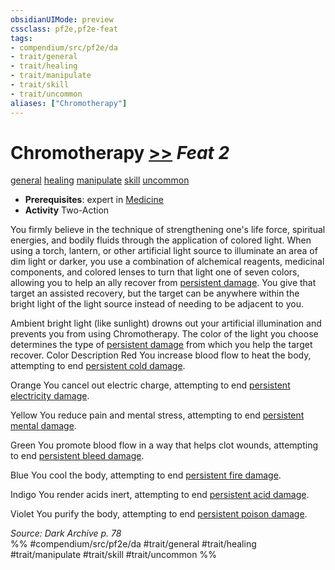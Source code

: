 ```yaml
---
obsidianUIMode: preview
cssclass: pf2e,pf2e-feat
tags:
- compendium/src/pf2e/da
- trait/general
- trait/healing
- trait/manipulate
- trait/skill
- trait/uncommon
aliases: ["Chromotherapy"]
---
```

# Chromotherapy  [>>](../../rules/core-rulebook/chapter-9-playing-the-game.md#Actions "Two-Action") *Feat 2*  
[general](../../rules/traits/general.md)  [healing](../../rules/traits/healing.md)  [manipulate](../../rules/traits/manipulate.md)  [skill](../../rules/traits/skill.md)  [uncommon](../../rules/traits/uncommon.md)  

- **Prerequisites**: expert in [Medicine](../skills.md#Medicine)
- **Activity** Two-Action

You firmly believe in the technique of strengthening one's life force, spiritual energies, and bodily fluids through the application of colored light. When using a torch, lantern, or other artificial light source to illuminate an area of dim light or darker, you use a combination of alchemical reagents, medicinal components, and colored lenses to turn that light one of seven colors, allowing you to help an ally recover from [persistent damage](../../rules/conditions.md#Persistent%20Damage). You give that target an assisted recovery, but the target can be anywhere within the bright light of the light source instead of needing to be adjacent to you.

Ambient bright light (like sunlight) drowns out your artificial illumination and prevents you from using Chromotherapy. The color of the light you choose determines the type of [persistent damage](../../rules/conditions.md#Persistent%20Damage) from which you help the target recover. Color Description Red You increase blood flow to heat the body, attempting to end [persistent cold damage](../../rules/conditions.md#Persistent%20Damage).

Orange You cancel out electric charge, attempting to end [persistent electricity damage](../../rules/conditions.md#Persistent%20Damage).

Yellow You reduce pain and mental stress, attempting to end [persistent mental damage](../../rules/conditions.md#Persistent%20Damage).

Green You promote blood flow in a way that helps clot wounds, attempting to end [persistent bleed damage](../../rules/conditions.md#Persistent%20Damage).

Blue You cool the body, attempting to end [persistent fire damage](../../rules/conditions.md#Persistent%20Damage).

Indigo You render acids inert, attempting to end [persistent acid damage](../../rules/conditions.md#Persistent%20Damage).

Violet You purify the body, attempting to end [persistent poison damage](../../rules/conditions.md#Persistent%20Damage).

*Source: Dark Archive p. 78*  
%% #compendium/src/pf2e/da #trait/general #trait/healing #trait/manipulate #trait/skill #trait/uncommon %%